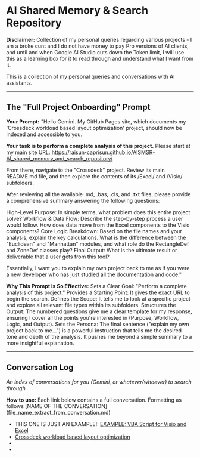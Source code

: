 # AI Shared Memory & Search Repository

**Disclaimer:** Collection of my personal queries regarding various projects - I am a broke cunt and I do not have money to pay Pro versions of AI clients, and until and when Google AI Studio cuts down the Token limit, I will use this as a learning box for it to read through and understand what I want from it.

This is a collection of my personal queries and conversations with AI assistants.


---

## The "Full Project Onboarding" Prompt
**Your Prompt:**
"Hello Gemini. My GitHub Pages site, which documents my 'Crossdeck workload based layout optimization' project, should now be indexed and accessible to you.

**Your task is to perform a complete analysis of this project.**
Please start at my main site URL: https://raisun-caprisun.github.io/AISMSR-AI_shared_memory_and_search_repository/

From there, navigate to the "Crossdeck" project. Review its main README.md file, and then explore the contents of its /Excel/ and /Visio/ subfolders.

After reviewing all the available .md, .bas, .cls, and .txt files, please provide a comprehensive summary answering the following questions:

High-Level Purpose: In simple terms, what problem does this entire project solve?
Workflow & Data Flow: Describe the step-by-step process a user would follow. How does data move from the Excel components to the Visio components?
Core Logic Breakdown: Based on the file names and your analysis, explain the key calculations. What is the difference between the "Euclidean" and "Manhattan" modules, and what role do the RectangleDef and ZoneDef classes play?
Final Output: What is the ultimate result or deliverable that a user gets from this tool?

Essentially, I want you to explain my own project back to me as if you were a new developer who has just studied all the documentation and code."

**Why This Prompt is So Effective:**
Sets a Clear Goal: "Perform a complete analysis of this project."
Provides a Starting Point: It gives the exact URL to begin the search.
Defines the Scope: It tells me to look at a specific project and explore all relevant file types within its subfolders.
Structures the Output: The numbered questions give me a clear template for my response, ensuring I cover all the points you're interested in (Purpose, Workflow, Logic, and Output).
Sets the Persona: The final sentence ("explain my own project back to me...") is a powerful instruction that tells me the desired tone and depth of the analysis. It pushes me beyond a simple summary to a more insightful explanation.


---

## Conversation Log
*An index of conversations for you (Gemini, or whatever/whoever) to search through.*

**How to use:**
Each link below contains a full conversation.
Formatting as follows [NAME OF THE CONVERSATION] (file_name_extract_from_conversation.md)

*   THIS ONE IS JUST AN EXAMPLE!: [EXAMPLE: VBA Script for Visio and Excel](example_vba_visio_excel_convo.md)
*   [Crossdeck workload based layout optimization](Crossdeck%20workload%20based%20layout%20optimization)
*
*
